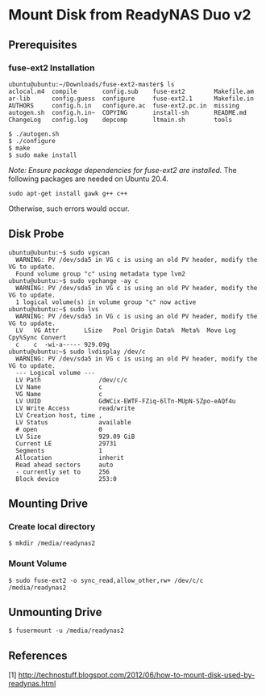 # Mount Disk from ReadyNAS Duo v2

## Prerequisites

### fuse-ext2 Installation
```
ubuntu@ubuntu:~/Downloads/fuse-ext2-master$ ls
aclocal.m4  compile       config.sub    fuse-ext2        Makefile.am
ar-lib      config.guess  configure     fuse-ext2.1      Makefile.in
AUTHORS     config.h.in   configure.ac  fuse-ext2.pc.in  missing
autogen.sh  config.h.in~  COPYING       install-sh       README.md
ChangeLog   config.log    depcomp       ltmain.sh        tools

$ ./autogen.sh
$ ./configure
$ make
$ sudo make install
```

*Note: Ensure package dependencies for fuse-ext2 are installed.* The following packages are needed on Ubuntu 20.4.
```
sudo apt-get install gawk g++ c++
```
Otherwise, such errors would occur.


## Disk Probe
```
ubuntu@ubuntu:~$ sudo vgscan
  WARNING: PV /dev/sda5 in VG c is using an old PV header, modify the VG to update.
  Found volume group "c" using metadata type lvm2
ubuntu@ubuntu:~$ sudo vgchange -ay c
  WARNING: PV /dev/sda5 in VG c is using an old PV header, modify the VG to update.
  1 logical volume(s) in volume group "c" now active
ubuntu@ubuntu:~$ sudo lvs
  WARNING: PV /dev/sda5 in VG c is using an old PV header, modify the VG to update.
  LV   VG Attr       LSize   Pool Origin Data%  Meta%  Move Log Cpy%Sync Convert
  c    c  -wi-a----- 929.09g                                                    
ubuntu@ubuntu:~$ sudo lvdisplay /dev/c
  WARNING: PV /dev/sda5 in VG c is using an old PV header, modify the VG to update.
  --- Logical volume ---
  LV Path                /dev/c/c
  LV Name                c
  VG Name                c
  LV UUID                GdWCix-EWTF-FZiq-6lTn-MUpN-SZpo-eAQf4u
  LV Write Access        read/write
  LV Creation host, time , 
  LV Status              available
  # open                 0
  LV Size                929.09 GiB
  Current LE             29731
  Segments               1
  Allocation             inherit
  Read ahead sectors     auto
  - currently set to     256
  Block device           253:0

```


## Mounting Drive

### Create local directory
```
$ mkdir /media/readynas2
```

### Mount Volume
```
$ sudo fuse-ext2 -o sync_read,allow_other,rw+ /dev/c/c /media/readynas2
```


## Unmounting Drive
```
$ fusermount -u /media/readynas2
```


## References

[1] http://technostuff.blogspot.com/2012/06/how-to-mount-disk-used-by-readynas.html

